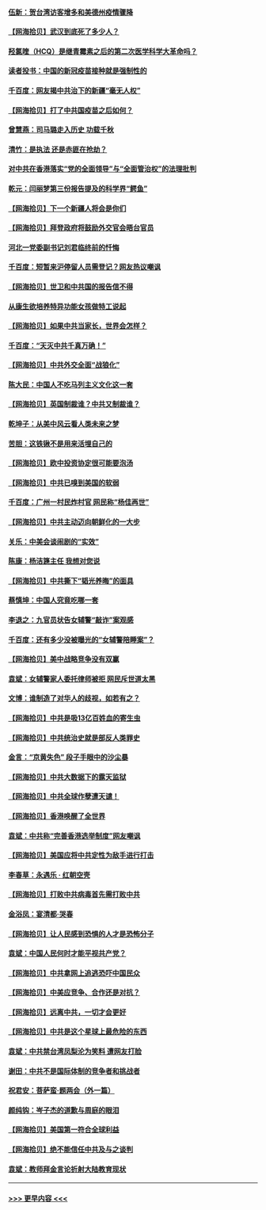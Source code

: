 #### [伍新：贺台湾访客增多和美德州疫情骤降](../pages/nsc993/n12865651.md?t=04091451) 
#### [【网海拾贝】武汉到底死了多少人？](../pages/nsc993/n12863707.md?t=04091451) 
#### [羟氯喹（HCQ）是继青霉素之后的第二次医学科学大革命吗？](../pages/nsc993/n12638564.md?t=04091451) 
#### [读者投书：中国的新冠疫苗接种就是强制性的](../pages/nsc993/n12859932.md?t=04091451) 
#### [千百度：网友揭中共治下的新疆“毫无人权”](../pages/nsc993/n12858385.md?t=04091451) 
#### [【网海拾贝】打了中共国疫苗之后如何？](../pages/nsc993/n12857866.md?t=04091451) 
#### [曾慧燕：司马璐走入历史 功载千秋](../pages/nsc993/n12856996.md?t=04091451) 
#### [清竹：是执法 还是赤匪在抢劫？](../pages/nsc993/n12856952.md?t=04091451) 
#### [对中共在香港落实“党的全面领导”与“全面管治权”的法理批判](../pages/nsc993/n12856929.md?t=04091451) 
#### [乾元：闫丽梦第三份报告提及的科学界“鳄鱼”](../pages/nsc993/n12855985.md?t=04091451) 
#### [【网海拾贝】下一个新疆人将会是你们](../pages/nsc993/n12855864.md?t=04091451) 
#### [【网海拾贝】拜登政府将鼓励外交官会晤台官员](../pages/nsc993/n12853615.md?t=04091451) 
#### [河北一党委副书记刘君临终前的忏悔](../pages/nsc993/n12849420.md?t=04091451) 
#### [千百度：短暂来沪停留人员需登记？网友热议嘲讽](../pages/nsc993/n12853497.md?t=04091451) 
#### [【网海拾贝】世卫和中共国的报告信不得](../pages/nsc993/n12850902.md?t=04091451) 
#### [从康生欲培养特异功能女孩做特工说起](../pages/nsc993/n12849289.md?t=04091451) 
#### [【网海拾贝】如果中共当家长，世界会怎样？](../pages/nsc993/n12848436.md?t=04091451) 
#### [千百度：“天灭中共千真万确！”](../pages/nsc993/n12845659.md?t=04091451) 
#### [【网海拾贝】中共外交全面“战狼化”](../pages/nsc993/n12845607.md?t=04091451) 
#### [陈大民：中国人不吃马列主义文化这一套](../pages/nsc993/n12842496.md?t=04091451) 
#### [【网海拾贝】英国制裁谁？中共又制裁谁？](../pages/nsc993/n12840909.md?t=04091451) 
#### [乾坤子：从美中风云看人类未来之梦](../pages/nsc993/n12840590.md?t=04091451) 
#### [苦胆：这铁锹不是用来活埋自己的](../pages/nsc993/n12839512.md?t=04091451) 
#### [【网海拾贝】欧中投资协定很可能要泡汤](../pages/nsc993/n12835122.md?t=04091451) 
#### [【网海拾贝】中共已嗅到美国的软弱](../pages/nsc993/n12832411.md?t=04091451) 
#### [千百度：广州一村民炸村官 网民称“杨佳再世”](../pages/nsc993/n12832380.md?t=04091451) 
#### [【网海拾贝】中共主动迈向朝鲜化的一大步](../pages/nsc993/n12829887.md?t=04091451) 
#### [关乐：中美会谈闹剧的“实效”](../pages/nsc993/n12826698.md?t=04091451) 
#### [陈康：杨洁篪主任  我想对您说](../pages/nsc993/n12826609.md?t=04091451) 
#### [【网海拾贝】中共撕下“韬光养晦”的面具](../pages/nsc993/n12826459.md?t=04091451) 
#### [蔡慎坤：中国人究竟吃哪一套](../pages/nsc993/n12826010.md?t=04091451) 
#### [李退之：九官员状告女辅警“敲诈”案观感](../pages/nsc993/n12823984.md?t=04091451) 
#### [千百度：还有多少没被曝光的“女辅警陪睡案”？](../pages/nsc993/n12822136.md?t=04091451) 
#### [【网海拾贝】美中战略竞争没有双赢](../pages/nsc993/n12822105.md?t=04091451) 
#### [袁斌：女辅警家人委托律师被拒 网民斥世道太黑](../pages/nsc993/n12822004.md?t=04091451) 
#### [文博：谁制造了对华人的歧视，如若有之？](../pages/nsc993/n12821635.md?t=04091451) 
#### [【网海拾贝】中共是吸13亿百姓血的寄生虫](../pages/nsc993/n12819191.md?t=04091451) 
#### [【网海拾贝】中共统治史就是部反人类罪史](../pages/nsc993/n12816738.md?t=04091451) 
#### [金言：“京黄失色” 段子手眼中的沙尘暴](../pages/nsc993/n12815700.md?t=04091451) 
#### [【网海拾贝】中共大数据下的露天监狱](../pages/nsc993/n12811075.md?t=04091451) 
#### [【网海拾贝】中共全球作孽遭天谴！](../pages/nsc993/n12810258.md?t=04091451) 
#### [【网海拾贝】香港唤醒了全世界](../pages/nsc993/n12809100.md?t=04091451) 
#### [袁斌：中共称“完善香港选举制度”网友嘲讽](../pages/nsc993/n12808994.md?t=04091451) 
#### [【网海拾贝】美国应将中共定性为敌手进行打击](../pages/nsc993/n12806870.md?t=04091451) 
#### [李春草：永遇乐 · 红朝空壳](../pages/nsc993/n12805365.md?t=04091451) 
#### [【网海拾贝】打败中共病毒首先需打败中共](../pages/nsc993/n12803930.md?t=04091451) 
#### [金浴凤：宴清都‧哭春](../pages/nsc993/n12801601.md?t=04091451) 
#### [【网海拾贝】让人民感到恐惧的人才是恐怖分子](../pages/nsc993/n12799347.md?t=04091451) 
#### [袁斌：中国人民何时才能平视共产党？](../pages/nsc993/n12799306.md?t=04091451) 
#### [【网海拾贝】中共拿网上追逃恐吓中国民众](../pages/nsc993/n12796905.md?t=04091451) 
#### [【网海拾贝】中美应竞争、合作还是对抗？](../pages/nsc993/n12794675.md?t=04091451) 
#### [【网海拾贝】远离中共，一切才会更好](../pages/nsc993/n12793572.md?t=04091451) 
#### [【网海拾贝】中共是这个星球上最危险的东西](../pages/nsc993/n12791400.md?t=04091451) 
#### [袁斌：中共禁台湾凤梨沦为笑料 遭网友打脸](../pages/nsc993/n12791335.md?t=04091451) 
#### [谢田：中共不是国际体制的竞争者和挑战者](../pages/nsc993/n12791212.md?t=04091451) 
#### [祝君安：菩萨蛮·题两会（外一篇）](../pages/nsc993/n12786801.md?t=04091451) 
#### [颜纯钩：岑子杰的道歉与周庭的眼泪](../pages/nsc993/n12786775.md?t=04091451) 
#### [【网海拾贝】美国第一符合全球利益](../pages/nsc993/n12786666.md?t=04091451) 
#### [【网海拾贝】绝不能信任中共及与之谈判](../pages/nsc993/n12784266.md?t=04091451) 
#### [袁斌：教师拜金言论折射大陆教育现状](../pages/nsc993/n12783868.md?t=04091451) 

----
#### [ >>> 更早内容 <<< ](../indexes/nsc993-earlier.md)
